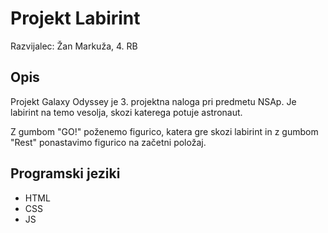 # Projekt Labirint
 Razvijalec: Žan Markuža, 4. RB
## Opis
 Projekt Galaxy Odyssey je 3. projektna naloga pri predmetu NSAp. Je labirint na temo vesolja, skozi katerega potuje astronaut.

 Z gumbom "GO!" poženemo figurico, katera gre skozi labirint in z gumbom "Rest" ponastavimo figurico na začetni položaj. 
## Programski jeziki
- HTML
- CSS
- JS